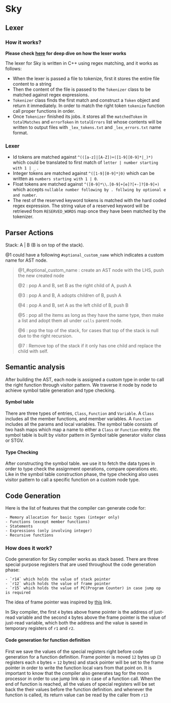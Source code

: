 # Sky
## Lexer
### How it works? 

**Please check [here](https://www.mortezaa.com/posts/lexer_compiler) for deep dive on how the lexer works**

The lexer for Sky is written in C++ using regex matching, and it works as follows:
- When the lexer is passed a file to tokenize, first it stores the entire file content to a string
- Then the content of the file is passed to the `Tokenizer` class to be matched against regex expressions.
- `Tokenizer` class finds the first match and construct a `Token` object and return it immediately. In order to match the right token `tokenize` function call proper functions in order.
-  Once `Tokenizer` finished its jobs. it stores all the `matchedToken` in `totalMatches`  and `errorToken`  in `totalErrors` list whose contents will be written to output files with `_lex_tokens.txt` and `_lex_errors.txt` name format.
    
### Lexer
- Id tokens are matched against `^(([a-z]|[A-Z])+([1-9][0-9]*|_)*)` which could be translated to first match of  `letter | number starting with 1 | _` .
- Integer tokens are matched against `^([1-9][0-9]*|0)` which can be written as `numbers starting with 1 | 0`.
- Float tokens are matched against `^([0-9]*\\.[0-9]+[e]?[+-]?[0-9]+)` which accepts `nullable number following by . follwing by optional e and number`.
- The rest of the reserved keyword tokens is matched with the hard coded regex expression. The string value of a reserved keyword will be retrieved from `RESERVED_WORDS` map once they have been matched by the tokenizer.


    
## Parser Actions

Stack: A | B (B is on top of the stack).

@1 could have a following `#optional_custom_name` which indicates a custom name for AST node.

> @1_#optional_custom_name : create an AST node with the LHS, push the new created node
>
> @2 : pop A and B, set B as the right child of A, push A
>
> @3 : pop A and B, A adopts children of B, push A
>
> @4 : pop A and B, set A as the left child of B, push B
>
> @5 : pop all the items as long as they have the same type, then make a list and adopt them all under `calls` parent node. 
>
> @6 : pop the top of the stack, for cases that top of the stack is null due to the right recursion.
>
> @7 : Remove top of the stack if it only has one child and replace the child with self. 

## Semantic analysis
After building the AST, each node is assigned a custom type in order to call
the right function through visitor pattern. We traverse it node by node to achieve symbol table 
generation and type checking. 
####  Symbol table
There are three types of entries, `Class`, `Function` and `Variable`.
A `Class` includes all the member functions, and member variables.
A `Function` includes all the params and local variables.
The symbol table consists of two hash maps which map a name to either a `Class` or  `Function` 
entry. the symbol table is built by visitor pattern in Symbol table generator visitor class or STGV.

#### Type Checking
 After constructing the symbol table. we use it to fetch the data types
 in order to type check the assignment operations, compare operations etc.
 Like in the symbol table construction phase, the type checking also uses visitor
 pattern to call a specific function on a custom node type.
 
 
## Code Generation
Here is the list of features that the compiler can generate code for:

    - Memory allocation for basic types (integer only)
    - Functions (except member functions)
    - Statements
    - Expressions (only involving integer)
    - Recursive functions
    
### How does it work?
Code generation for Sky compiler works as stack based. 
There are three special purpose registers that are used throughout
the code generation phase: 

    - `r14` which holds the value of stack pointer
    - `r12` which holds the value of frame pointer
    - `r15` which holds the value of PC(Program Counter) in case jump op is required
The idea of frame pointer was inspired by [this](http://www.cs.uwm.edu/classes/cs315/Bacon/Lecture/HTML/ch10s07.html) link.

In Sky compiler, the first `4` bytes above frame pointer is the address of just-read variable
and the second `4` bytes above the frame pointer is the value of just-read variable, which both
the address and the value is saved in temporary registers of `r1` and `r2`.

#### Code generation for function definition
First we save the values of the special registers right before 
code generation for a function definition. Frame pointer is moved `12`
bytes up (`3` registers each `4` bytes = `12` bytes) and stack pointer 
will be set to the frame pointer in order to write the function local vars 
from that point on. It is important to know that the compiler also generates tag 
for the moon processor in order to use jump link op in case of a function call.
When the end of function is reached, all the values of special 
registers will be set back the their values before the function definition.
and whenever the function is called, its return value can be read by the caller from `r13` 
